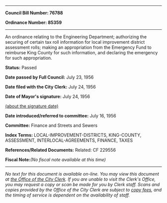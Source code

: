 

********

**Council Bill Number: 76788**
   
**Ordinance Number: 85359**
********

 An ordinance relating to the Engineering Department; authorizing the securing of certain tax roll information for local improvement district assessment rolls; making an appropriation from the Emergency Fund to reimburse King County for such information, and declaring the emergency for such appropriation.

**Status:** Passed
   
**Date passed by Full Council:** July 23, 1956
   
**Date filed with the City Clerk:** July 24, 1956
   
**Date of Mayor's signature:** July 24, 1956
   
[(about the signature date)](/~public/approvaldate.htm)
   
   
   
**Date introduced/referred to committee:** July 16, 1956
   
**Committee:** Finance and Streets and Sewers
   
   
**Index Terms:** LOCAL-IMPROVEMENT-DISTRICTS, KING-COUNTY, ASSESSMENT, INTERLOCAL-AGREEMENTS, FINANCE, TAXES

**References/Related Documents:** Related: CF 229556

**Fiscal Note:**_(No fiscal note available at this time)_
********

_No text for this document is available on-line. You may view this document at [the Office of the City Clerk](http://www.seattle.gov/leg/clerk/contactUs.htm). If you are unable to visit the Clerk's Office, you may request a copy or scan be made for you by Clerk staff. Scans and copies provided by the Office of the City Clerk are subject to [copy fees](http://clerk.seattle.gov/~public/clerkfees.htm), and the timing of service is dependent on the availability of staff._

